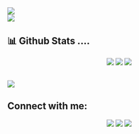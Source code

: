 <img src="https://github.com/sourabmaity/sourabmaity/blob/main/header_.png" >



</br> 
<img src="https://user-images.githubusercontent.com/73097560/115834477-dbab4500-a447-11eb-908a-139a6edaec5c.gif">
</br>

<h2> 📊 Github Stats ....</h2>
<p align="center">
<img src="http://github-profile-summary-cards.vercel.app/api/cards/profile-details?username=H4rr1ss&theme=react">	
<img src="http://github-profile-summary-cards.vercel.app/api/cards/repos-per-language?username=H4rr1ss&theme=react">	
<img src="http://github-profile-summary-cards.vercel.app/api/cards/stats?username=H4rr1ss&theme=react">	
</p>

</br> 
<img src="https://user-images.githubusercontent.com/73097560/115834477-dbab4500-a447-11eb-908a-139a6edaec5c.gif">
</br>


## Connect with me:

<p align="center">
  <a href="www.linkedin.com/in/harry-gomez-78602b315"><img src="https://img.shields.io/badge/linkedin-0077B5.svg?style=for-the-badge&logo=linkedin&logoColor=ffffff"/></a>
   <a href="https://www.facebook.com/profile.php?id=100010194910703"><img src="https://img.shields.io/badge/facebook-1b74e4.svg?style=for-the-badge&logo=facebook&logoColor=ffffff"/></a>
   <a href="mailto:harry.usac20@gmail.com?subject=[GitHub]%20🔥%20profile%20contact&body=Hello"><img src="https://img.shields.io/badge/e‑mail-D14836.svg?style=for-the-badge&logo=GMail&logoColor=ffffff"/></a>

</p>

